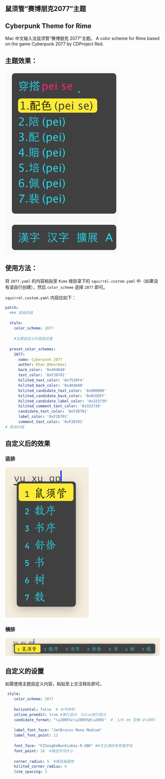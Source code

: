 ## 鼠须管“赛博朋克2077”主题
## Cyberpunk Theme for Rime

Mac 中文输入法鼠须管“赛博朋克 2077”主题。
A color scheme for Rime based on the game Cyberpunk 2077 by CDProject Red.

## 主题效果：
![](img/screenshot.png)

## 使用方法：
将 `2077.yaml` 的内容粘贴至 `Rime` 根目录下的 `squirrel.custom.yaml` 中（如果没有请自行创建），然后 `color_scheme` 选择 `2077` 即可。

`squirrel.custom.yaml`  内容应如下：

```yaml
patch:
  ### 其他内容

  style:
    color_scheme: 2077 
    
    #主题自定义内容放这里

  preset_color_schemes:
    2077:
      name: Cyberpunk 2077
      author: Khan @dearmaxi
      back_color: '0x404040'
      text_color: '0xF2D701'
      hilited_text_color: '0x7520F4'
      hilited_back_color: '0x404040'
      hilited_candidate_text_color: '0x000000'
      hilited_candidate_back_color: '0x0CEDFF'
      hilited_candidate_label_color: '0x333739'
      hilited_comment_text_color: '0x333739'
      candidate_text_color: '0xF2D701'
      label_color: '0xF2D701'
      comment_text_color: '0xF2D701'
# 其他内容

```

## 自定义后的效果
### 竖排
![](img/customized-non-h.png)
### 横排
![](img/customized-h.png)

## 自定义的设置

如需使用主题自定义内容，粘贴至上文注释处即可。

```yaml
 style:
    color_scheme: 2077  
    
    horizontal: false  # 水平排列
    inline_preedit: true #单行显示，false双行显示 
    candidate_format: "\u2005%c\u2005%@\u2005"  #  1/6 em 空格 U+2005 

    label_font_face: "JetBrains Mono Medium" 
    label_font_point: 13   

    font_face: "FZSongKeBenXiuKai-R-GBK" ##方正清刻本秀楷字体
    font_point: 18  #候选字词大小 

    corner_radius: 5  #候选条圆角
    hilited_corner_radius: 4
    line_spacing: 3
```


